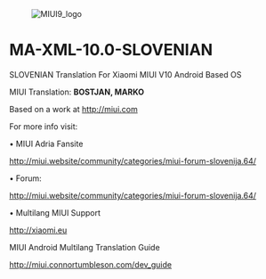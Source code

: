 <dl><dd><img src="https://i.imgur.com/PDpAAjL.png" border="0" alt="MIUI9_logo"></a></dd></dl>


MA-XML-10.0-SLOVENIAN
==========================

SLOVENIAN Translation For Xiaomi MIUI V10 Android Based OS


 MIUI Translation: **BOSTJAN, MARKO**

 Based on a work at http://miui.com


 For more info visit:
 
 • MIUI Adria Fansite

 http://miui.website/community/categories/miui-forum-slovenija.64/
   
 • Forum:

 http://miui.website/community/categories/miui-forum-slovenija.64/
  
 • Multilang MIUI Support
 
   http://xiaomi.eu


  MIUI Android Multilang Translation Guide

  http://miui.connortumbleson.com/dev_guide
